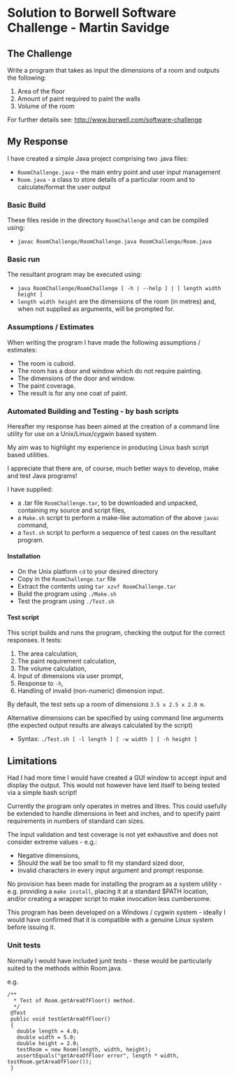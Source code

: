 # Solution to Borwell Software Challenge - Martin Savidge

## The Challenge
 
Write a program that takes as input the dimensions of a room and outputs the following:
 1. Area of the floor
 2. Amount of paint required to paint the walls
 3. Volume of the room

For further details see: http://www.borwell.com/software-challenge

## My Response

I have created a simple Java project comprising two .java files:
 - `RoomChallenge.java` - the main entry point and user input management
 - `Room.java` - a class to store details of a particular room and to calculate/format the user output

### Basic Build
These files reside in the directory `RoomChallenge` and can be compiled using:
 - `javac RoomChallenge/RoomChallenge.java RoomChallenge/Room.java`

### Basic run
The resultant program may be executed using:
 - `java RoomChallenge/RoomChallenge [ -h | --help ] | [ length width height ]`
 - `length width height` are the dimensions of the room (in metres) and, when not supplied as arguments, will be prompted for.

### Assumptions / Estimates
When writing the program I have made the following assumptions / estimates:
 - The room is cuboid.
 - The room has a door and window which do not require painting.
 - The dimensions of the door and window.
 - The paint coverage.
 - The result is for any one coat of paint.

### Automated Building and Testing - by bash scripts
Hereafter my response has been aimed at the creation of a command line utility for use on a Unix/Linux/cygwin based system.

My aim was to highlight my experience in producing Linux bash script based utilities.

I appreciate that there are, of course, much better ways to develop, make and test Java programs!

I have supplied:
 - a .tar file `RoomChallenge.tar`, to be downloaded and unpacked, containing my source and script files,
 - a `Make.sh` script to perform a make-like automation of the above `javac` command,
 - a `Test.sh` script to perform a sequence of test cases on the resultant program.

#### Installation

 - On the Unix platform `cd` to your desired directory
 - Copy in the `RoomChallenge.tar` file
 - Extract the contents using `tar xzvf RoomChallenge.tar`
 - Build the program using `./Make.sh`
 - Test the program using `./Test.sh`

#### Test script
This script builds and runs the program, checking the output for the correct responses. It tests:
 1. The area calculation,
 2. The paint requirement calculation,
 3. The volume calculation,
 4. Input of dimensions via user prompt,
 5. Response to `-h`,
 6. Handling of invalid (non-numeric) dimension input.

By default, the test sets up a room of dimensions `3.5 x 2.5 x 2.0 m`.

Alternative dimensions can be specified by using command line arguments (the expected output results are always calculated by the script)
 - Syntax: `./Test.sh [ -l length ] [ -w width ] [ -h height ]`

## Limitations

Had I had more time I would have created a GUI window to accept input and display the output.
This would not however have lent itself to being tested via a simple bash script!

Currently the program only operates in metres and litres. This could usefully be extended to handle dimensions in feet and inches, and to specify paint requirements in numbers of standard can sizes.

The input validation and test coverage is not yet exhaustive and does not consider extreme values - e.g.:
 - Negative dimensions,
 - Should the wall be too small to fit my standard sized door,
 - Invalid characters in every input argument and prompt response.

No provision has been made for installing the program as a system utility - e.g. providing a `make install`, placing it at a standard $PATH location, and/or creating a wrapper script to make invocation less cumbersome.

This program has been developed on a Windows / cygwin system - ideally I would have confirmed that it is compatible with a genuine Linux system before issuing it.

### Unit tests
Normally I would have included junit tests - these would be particularly suited to the methods within Room.java.

e.g.

    /**
      * Test of Room.getAreaOfFloor() method.
      */
     @Test
     public void testGetAreaOfFloor()
     {
       double length = 4.0;
       double width = 5.0;
       double height = 2.0;
       testRoom = new Room(length, width, height);
       assertEquals("getAreaOfFloor error", length * width, testRoom.getAreaOfFloor());
     }
